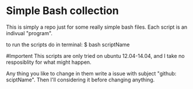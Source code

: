 # Simple Bash collection

This is simply a repo just for some really simple bash files.
Each script is an indivual "program".

to run the scripts do in terminal:
$ bash scriptName

#Importent 
This scripts are only tried on ubuntu 12.04-14.04, and I take no resposiblity for what might happen.

Any thing you like to change in them write a issue with subject "github: sciptName". Then I'll considering it before changing anything.
